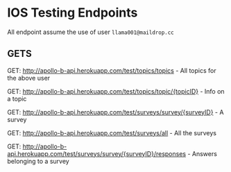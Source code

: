 # IOS Testing Endpoints

All endpoint assume the use of user `llama001@maildrop.cc`

## GETS

GET:  http://apollo-b-api.herokuapp.com/test/topics/topics - All topics for the above user

GET: http://apollo-b-api.herokuapp.com/test/topics/topic/{topicID} - Info on a topic

GET: http://apollo-b-api.herokuapp.com/test/surveys/survey/{surveyID} - A survey 

GET: http://apollo-b-api.herokuapp.com/test/surveys/all - All the surveys

GET: http://apollo-b-api.herokuapp.com/test/surveys/survey/{surveyID}/responses - Answers belonging to a survey
